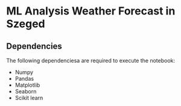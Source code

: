 # ML Analysis Weather Forecast in Szeged

## Dependencies
The following dependenciesa are required to execute the notebook:
* Numpy
* Pandas
* Matplotlib
* Seaborn
* Scikit learn
